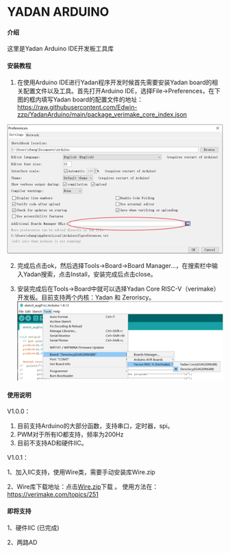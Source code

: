 # YADAN ARDUINO

#### 介绍
这里是Yadan Arduino IDE开发板工具库

#### 安装教程

1.  在使用Arduino IDE进行Yadan程序开发时候首先需要安装Yadan board的相关配置文件以及工具。首先打开Arduino IDE，选择File->Preferences，在下图的框内填写Yadan board的配置文件的地址：https://raw.githubusercontent.com/Edwin-zzp/YadanArduino/main/package_verimake_core_index.json

![picture 1](images/ba928627bea65906102f654b868636244594bc10484ceae8fc49491c0f67d892.png)  

2.  完成后点击ok，然后选择Tools->Board->Board Manager…，在搜索栏中输入Yadan搜索，点击Install，安装完成后点击close。

3.  安装完成后在Tools->Board中就可以选择Yadan Core RISC-V（verimake）开发板。目前支持两个内核：Yadan 和 Zeroriscy。
![picture 2](images/8f0625fc1872da3f9240e474a01b3e5d028df5975cc75564eb43ca0fe9e72ba0.png)  


#### 使用说明

V1.0.0：
1.  目前支持Arduino的大部分函数，支持串口，定时器，spi。
2.  PWM对于所有IO都支持，频率为200Hz
3.  目前不支持AD和硬件IIC。

V1.0.1：

1、加入IIC支持，使用Wire类，需要手动安装库Wire.zip

2、Wire库下载地址：点击[Wire.zip](https://gitee.com/zhangzzp/yadan-arduino/raw/master/Libraries/Wire.zip)下载 。 使用方法在：https://verimake.com/topics/251


#### 即将支持
1、硬件IIC (已完成)

2、两路AD

